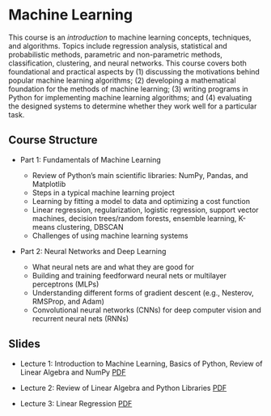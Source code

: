 # Machine Learning 

This course is an *introduction* to machine learning concepts, techniques, and algorithms. Topics include regression analysis, statistical and probabilistic methods, parametric and non-parametric methods, classification, clustering, and neural networks. This course covers both foundational and practical aspects by (1) discussing the motivations behind popular machine learning algorithms; (2) developing a mathematical foundation for the methods of machine learning; (3) writing programs in Python for implementing machine learning algorithms; and (4) evaluating the designed systems to determine whether they work well for a particular task.

## Course Structure

- Part 1: Fundamentals of Machine Learning
    - Review of Python’s main scientific libraries: NumPy, Pandas, and Matplotlib
    - Steps in a typical machine learning project
    - Learning by fitting a model to data and optimizing a cost function 
    - Linear regression, regularization, logistic regression, support vector machines, decision trees/random forests, ensemble learning, K-means clustering, DBSCAN
    - Challenges of using machine learning systems

- Part 2: Neural Networks and Deep Learning
    - What neural nets are and what they are good for 
    - Building and training feedforward neural nets or multilayer perceptrons (MLPs)
    - Understanding different forms of gradient descent (e.g., Nesterov, RMSProp, and Adam)
    - Convolutional neural networks (CNNs) for deep computer vision and recurrent neural nets (RNNs)

## Slides 
- Lecture 1: Introduction to Machine Learning, Basics of Python, Review of Linear Algebra and NumPy [PDF](https://github.com/farhad-pourkamali/machine-learning/blob/main/01_lecture1.pdf)

- Lecture 2: Review of Linear Algebra and Python Libraries [PDF](https://github.com/farhad-pourkamali/machine-learning/blob/main/02_lecture2.pdf)

- Lecture 3: Linear Regression [PDF](https://github.com/farhad-pourkamali/machine-learning/blob/main/03_lecture3.pdf)
